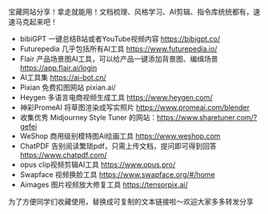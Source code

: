 宝藏网站分享！拿走就能用！文档梳理、风格学习、AI剪辑、指令库统统都有，速速马克起来吧！

-  bibiGPT 一键总结B站或者YouTube视频内容 https://bibigpt.co/
-  Futurepedia 几乎包括所有AI工具 https://www.futurepedia.io/
-  Flair 产品场景图AI工具，可以给产品一键添加背景图、编缉场景 https://app.flair.ai/login
-  AI工具集 https://ai-bot.cn/
-  Pixian 免费扣图网站 pixian.ai/
-  Heygen 多语言电商视频生成工具 https://www.heygen.com/
-  神彩PromeAI 将草图渲染成写实照片 https://www.promeai.com/blender
-  收集优秀 Midjourney Style Tuner 的网站：https://www.sharetuner.com/?gefei
-  WeShop 商用级别模特图Ai绘画工具 https://www.weshop.com
- ChatPDF 告别阅读繁琐pdf，只需上传文档，提问即可得到回答 https://www.chatpdf.com/
- opus clip视频剪辑AI工具 https://www.opus.pro/
- Swapface 视频换脸工具 https://www.swapface.org/#/home
- Aimages 图片视频放大修复工具 https://tensorpix.ai/

为了方便同学们收藏使用，替换成可复制的文本链接啦～欢迎大家多多转发分享